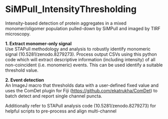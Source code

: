 # SiMPull_IntensityThresholding

Intensity-based detection of protein aggregates in a mixed monomer/oligomer population pulled-down by SiMPull and imaged by TIRF microscopy.

<b>1. Extract monomer-only signal</b> </br>
Use STAPull methodology and analysis to robustly identify monomeric signal (10.5281/zenodo.8279273). Process output CSVs using this python code which will extract descriptive information (including intensity) of all non-coincident (i.e. monomeric) events. This can be used identify a suitable threshold value.

<b>2. Event detection </b></br>
An ImageJ macro that thresholds data with a user-defined fixed value and uses the ComDet plugin for Fiji (https://github.com/ekatrukha/ComDet) to batch detect and report single channel puncta.

Additionally refer to STAPull analysis code (10.5281/zenodo.8279273) for helpful scripts to pre-process and align multi-channel 
